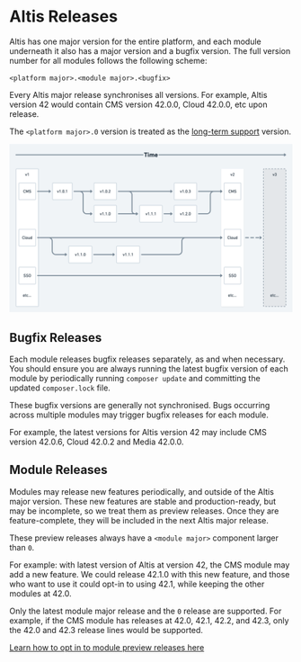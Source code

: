 # Altis Releases

Altis has one major version for the entire platform, and each module underneath it also has a major version and a bugfix version. The full version number for all modules follows the following scheme:

```
<platform major>.<module major>.<bugfix>
```

Every Altis major release synchronises all versions. For example, Altis version 42 would contain CMS version 42.0.0, Cloud 42.0.0, etc upon release.

The `<platform major>.0` version is treated as the [long-term support](./long-term-support.md) version.

![Release timeline diagram](./assets/release-timeline.png)


## Bugfix Releases

Each module releases bugfix releases separately, as and when necessary. You should ensure you are always running the latest bugfix version of each module by periodically running `composer update` and committing the updated `composer.lock` file.

These bugfix versions are generally not synchronised. Bugs occurring across multiple modules may trigger bugfix releases for each module.

For example, the latest versions for Altis version 42 may include CMS version 42.0.6, Cloud 42.0.2 and Media 42.0.0.


## Module Releases

Modules may release new features periodically, and outside of the Altis major version. These new features are stable and production-ready, but may be incomplete, so we treat them as preview releases. Once they are feature-complete, they will be included in the next Altis major release.

These preview releases always have a `<module major>` component larger than `0`.

For example: with latest version of Altis at version 42, the CMS module may add a new feature. We could release 42.1.0 with this new feature, and those who want to use it could opt-in to using 42.1, while keeping the other modules at 42.0.

Only the latest module major release and the `0` release are supported. For example, if the CMS module has releases at 42.0, 42.1, 42.2, and 42.3, only the 42.0 and 42.3 release lines would be supported.

[Learn how to opt in to module preview releases here](./module-preview-releases.md)
